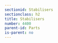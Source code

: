 ```yaml
---
sectionid: Stabilisers
sectionclass: h2
title: Stabilisers
number: 4400
parent-id: Parts
is-parent: no
---
```

